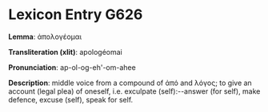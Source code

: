 # Lexicon Entry G626

**Lemma**: ἀπολογέομαι

**Transliteration (xlit)**: apologéomai

**Pronunciation**: ap-ol-og-eh'-om-ahee

**Description**:
middle voice from a compound of ἀπό and λόγος; to give an account (legal plea) of oneself, i.e. exculpate (self):--answer (for self), make defence, excuse (self), speak for self.
